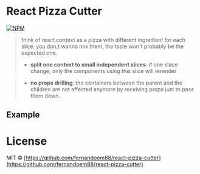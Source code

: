 # React Pizza Cutter

[![NPM](https://img.shields.io/npm/v/react-pizza-cutter.svg)](https://www.npmjs.com/package/react-pizza-cutter)

> think of react context as a pizza with different ingredient for each slice. you don,t wanna mix them, the taste won't probably be the expected one.
>
> - **split one context to small independent slices**: if one slace change, only the components using this slice will rerender

> - **no props drilling**: the containers between the parent and the children are not affected anymore by receiving props just to pass them down.

## Example

# License

MIT © [https://github.com/fernandoem88/react-pizza-cutter](https://github.com/fernandoem88/react-pizza-cutter)
